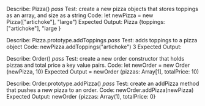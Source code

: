 Describe: Pizza() _pass_
Test: create a new pizza objects that stores toppings as an array, and size as a string
Code: let newPizza = new Pizza(["artichoke"], "large")
Expected Output: Pizza {toppings: ["artichoke"], "large }


Describe: Pizza.prototype.addToppings _pass_
  Test: adds toppings to a pizza object 
  Code: newPizza.addToppings("artichoke")
3 Expected Output: 

Describe: Order() _pass_
Test: create a new order constructor that holds pizzas and total price a key value pairs. 
Code: let newOrder = new Order (newPizza, 10)
Expected Output = newOrder (pizzas: Array[1], totalPrice: 10)

Describe: Order.prototype.addPizza() _pass_
Test: create an addPizza method that pushes a new pizza to an order.
Code: newOrder.addPizza(newPizza)
Expected Output: newOrder {pizzas: Array(1), totalPrice: 0}